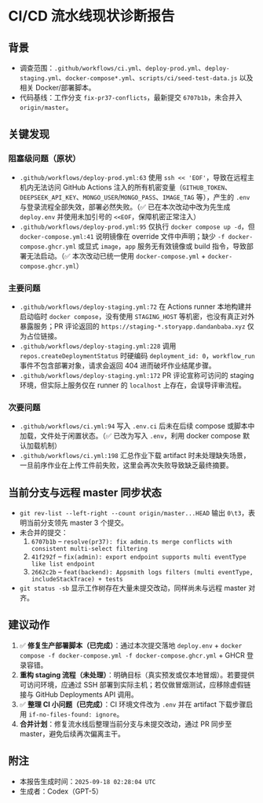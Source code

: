 # CI/CD 流水线现状诊断报告

## 背景
- 调查范围：`.github/workflows/ci.yml`、`deploy-prod.yml`、`deploy-staging.yml`、`docker-compose*.yml`、`scripts/ci/seed-test-data.js` 以及相关 Docker/部署脚本。
- 代码基线：工作分支 `fix-pr37-conflicts`，最新提交 `6707b1b`，未合并入 `origin/master`。

## 关键发现

### 阻塞级问题（原状）
- `.github/workflows/deploy-prod.yml:63` 使用 `ssh << 'EOF'`，导致在远程主机内无法访问 GitHub Actions 注入的所有机密变量（`GITHUB_TOKEN`、`DEEPSEEK_API_KEY`、`MONGO_USER`/`MONGO_PASS`、`IMAGE_TAG` 等），产生的 `.env` 与登录流程全部失效，部署必然失败。（✅ 已在本次改动中改为先生成 `deploy.env` 并使用未加引号的 `<<EOF`，保障机密正常注入）
- `.github/workflows/deploy-prod.yml:95` 仅执行 `docker compose up -d`，但 `docker-compose.yml:41` 说明镜像在 override 文件中声明；缺少 `-f docker-compose.ghcr.yml` 或显式 `image`，`app` 服务无有效镜像或 build 指令，导致部署无法启动。（✅ 本次改动已统一使用 `docker-compose.yml` + `docker-compose.ghcr.yml`）

### 主要问题
- `.github/workflows/deploy-staging.yml:72` 在 Actions runner 本地构建并启动临时 `docker compose`，没有使用 `STAGING_HOST` 等机密，也没有真正对外暴露服务；PR 评论返回的 `https://staging-*.storyapp.dandanbaba.xyz` 仅为占位链接。
- `.github/workflows/deploy-staging.yml:228` 调用 `repos.createDeploymentStatus` 时硬编码 `deployment_id: 0`，`workflow_run` 事件不包含部署对象，请求会返回 404 进而破坏作业结尾步骤。
- `.github/workflows/deploy-staging.yml:172` PR 评论宣称可访问的 staging 环境，但实际上服务仅在 runner 的 `localhost` 上存在，会误导评审流程。

### 次要问题
- `.github/workflows/ci.yml:94` 写入 `.env.ci` 后未在后续 compose 或脚本中加载，文件处于闲置状态。（✅ 已改为写入 `.env`，利用 docker compose 默认加载机制）
- `.github/workflows/ci.yml:198` 汇总作业下载 artifact 时未处理缺失场景，一旦前序作业在上传工件前失败，这里会再次失败导致缺乏最终摘要。

## 当前分支与远程 master 同步状态
- `git rev-list --left-right --count origin/master...HEAD` 输出 `0\t3`，表明当前分支领先 master 3 个提交。
- 未合并的提交：
  1. `6707b1b` – `resolve(pr37): fix admin.ts merge conflicts with consistent multi-select filtering`
  2. `41f292f` – `fix(admin): export endpoint supports multi eventType like list endpoint`
  3. `2662c2b` – `feat(backend): Appsmith logs filters (multi eventType, includeStackTrace) + tests`
- `git status -sb` 显示工作树存在大量未提交改动，同样尚未与远程 master 对齐。

## 建议动作
1. ✅ **修复生产部署脚本（已完成）**：通过本次提交落地 `deploy.env` + `docker compose -f docker-compose.yml -f docker-compose.ghcr.yml` + GHCR 登录容错。
2. **重构 staging 流程（未处理）**：明确目标（真实预发或仅本地冒烟）。若要提供可访问环境，应通过 SSH 部署到实际主机；若仅做冒烟测试，应移除虚假链接与 GitHub Deployments API 调用。
3. ✅ **整理 CI 小问题（已完成）**：CI 环境文件改为 `.env` 并在 artifact 下载步骤启用 `if-no-files-found: ignore`。
4. **合并计划**：修复流水线后整理当前分支与未提交改动，通过 PR 同步至 master，避免后续再次偏离主干。

## 附注
- 本报告生成时间：`2025-09-18 02:28:04 UTC`
- 生成者：Codex（GPT-5）
